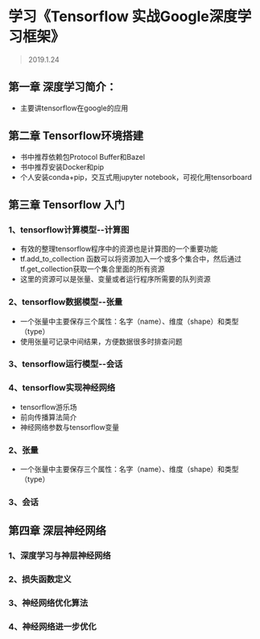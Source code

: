 # 学习《Tensorflow 实战Google深度学习框架》
> 2019.1.24


## 第一章 深度学习简介：
* 主要讲tensorflow在google的应用

## 第二章 Tensorflow环境搭建
* 书中推荐依赖包Protocol Buffer和Bazel
* 书中推荐安装Docker和pip
* 个人安装conda+pip，交互式用jupyter notebook，可视化用tensorboard

## 第三章 Tensorflow 入门

### 1、tensorflow计算模型--计算图
* 有效的整理tensorflow程序中的资源也是计算图的一个重要功能
* tf.add_to_collection 函数可以将资源加入一个或多个集合中，然后通过tf.get_collection获取一个集合里面的所有资源
* 这里的资源可以是张量、变量或者运行程序所需要的队列资源

### 2、tensorflow数据模型--张量
* 一个张量中主要保存三个属性：名字（name）、维度（shape）和类型（type）
* 使用张量可记录中间结果，方便数据很多时排查问题

### 3、tensorflow运行模型--会话

### 4、tensorflow实现神经网络
* tensorflow游乐场
* 前向传播算法简介
* 神经网络参数与tensorflow变量

### 2、张量
* 一个张量中主要保存三个属性：名字（name）、维度（shape）和类型（type）
### 3、会话

## 第四章 深层神经网络

### 1、深度学习与神层神经网络
### 2、损失函数定义
### 3、神经网络优化算法
### 4、神经网络进一步优化
